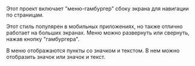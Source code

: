﻿Этот проект включает "меню-гамбургер" сбоку экрана для навигации по страницам.

Этот стиль популярен в мобильных приложениях, но также отлично работает на больших экранах. Меню можно развернуть или свернуть, нажав кнопку "гамбургера".

В меню отображаются пункты со значком и текстом. В нем можно отобразить значок или значок и текст.